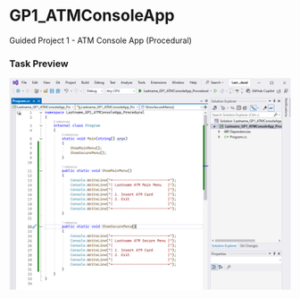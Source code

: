 # GP1_ATMConsoleApp
Guided Project 1 - ATM Console App (Procedural)

### Task Preview
![Task 1](./Task1_Preview.PNG)
